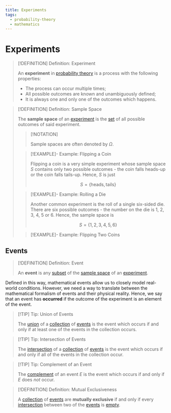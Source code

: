 ```yaml
---
title: Experiments
tags:
  - probability-theory
  - mathematics
---
```


# Experiments

>[!DEFINITION] Definition: Experiment
>
>An **experiment** in [probability theory](index.md) is a process with the following properties:
>- The process can occur multiple times;
>- All possible outcomes are known and unambiguously defined;
>- It is always one and only one of the outcomes which happens.
>

>[!DEFINITION] Definition: Sample Space
>
>The **sample space** of an [experiment](Experiments.md#Experiments) is the [set](../Set%20Theory/Sets.md) of all possible outcomes of said experiment.
>
>>[!NOTATION]
>>
>>Sample spaces are often denoted by $\Omega$.
>>
>
>>[!EXAMPLE]- Example: Flipping a Coin
>>
>>Flipping a coin is a very simple experiment whose sample space $S$ contains only two possible outcomes - the coin falls heads-up or the coin falls tails-up. Hence, $S$ is just
>>
>>$$
>>S = \{\mathrm{heads}, \mathrm{tails}\}
>>$$
>>
>
>>[!EXAMPLE]- Example: Rolling a Die
>>
>>Another common experiment is the roll of a single six-sided die. There are six possible outcomes - the number on the die is 1, 2, 3, 4, 5 or 6. Hence, the sample space is
>>
>>$$
>>S = \{1, 2, 3, 4, 5, 6\}
>>$$
>>
>
>>[!EXAMPLE]- Example: Flipping Two Coins
>>
>>
>>
>

## Events

>[!DEFINITION] Definition: Event
>
>An **event** is any [subset](../Set%20Theory/Sets.md) of the [sample space](index.md#experiments) of an [experiment](index.md#experiments).
>

Defined in this way, mathematical events allow us to closely model real-world conditions. However, we need a way to translate between the mathematical formalism of events and their physical reality. Hence, we say that an event has **occurred** if the outcome of the experiment is an element of the event.

>[!TIP] Tip: Union of Events
>
>The [union](../Set%20Theory/Collections/Operations%20with%20Collections.md) of a [collection](../Set%20Theory/Collections/Collections.md) of [events](index.md#experiments) is the event which occurs if and only if at least one of the events in the collection occurs.
>

>[!TIP] Tip: Intersection of Events
>
>The [intersection](../Set%20Theory/Collections/Operations%20with%20Collections.md) of a [collection](../Set%20Theory/Collections/Collections.md) of [events](index.md#experiments) is the event which occurs if and only if all of the events in the collection occur.
>

>[!TIP] Tip: Complement of an Event
>
>The [complement](../Set%20Theory/Complement.md) of an event $E$ is the event which occurs if and only if $E$ does *not* occur.
>

>[!DEFINITION] Definition: Mutual Exclusiveness
>
>A [collection](../Set%20Theory/Collections/Collections.md) of [events](Experiments.md#experiments) are **mutually exclusive** if and only if every [intersection](../Set%20Theory/Set%20Operations.md) between two of the [events](Experiments.md#experiments) is [empty](../Set%20Theory/The%20Empty%20Set.md).
>